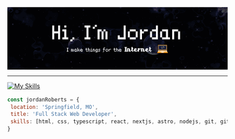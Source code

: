 <div align="center">
<img src="img/banner-2.png" alt="Hi I'm Jordan" align="center">
</div>

---

[![My Skills](https://skillicons.dev/icons?i=js,ts,html,css,nextjs,react,astro,nodejs,vscode,git,github,postgres,mongo,tailwind,figma)](https://skillicons.dev)

```javascript
const jordanRoberts = {
 location: 'Springfield, MO',
 title: 'Full Stack Web Developer',
 skills: [html, css, typescript, react, nextjs, astro, nodejs, git, github, postgres, mongodb, tailwind, figma, vscode],
}
```
